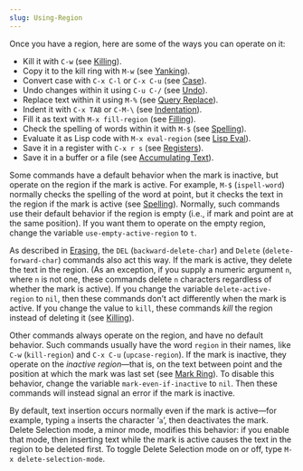 ```yaml
---
slug: Using-Region
---
```


Once you have a region, here are some of the ways you can operate on it:

*   Kill it with `C-w` (see [Killing](/docs/emacs/Killing)).
*   Copy it to the kill ring with `M-w` (see [Yanking](/docs/emacs/Yanking)).
*   Convert case with `C-x C-l` or `C-x C-u` (see [Case](/docs/emacs/Case)).
*   Undo changes within it using `C-u C-/` (see [Undo](/docs/emacs/Undo)).
*   Replace text within it using `M-%` (see [Query Replace](/docs/emacs/Query-Replace)).
*   Indent it with `C-x TAB` or `C-M-\` (see [Indentation](/docs/emacs/Indentation)).
*   Fill it as text with `M-x fill-region` (see [Filling](/docs/emacs/Filling)).
*   Check the spelling of words within it with `M-$` (see [Spelling](/docs/emacs/Spelling)).
*   Evaluate it as Lisp code with `M-x eval-region` (see [Lisp Eval](/docs/emacs/Lisp-Eval)).
*   Save it in a register with `C-x r s` (see [Registers](/docs/emacs/Registers)).
*   Save it in a buffer or a file (see [Accumulating Text](/docs/emacs/Accumulating-Text)).

Some commands have a default behavior when the mark is inactive, but operate on the region if the mark is active. For example, `M-$` (`ispell-word`) normally checks the spelling of the word at point, but it checks the text in the region if the mark is active (see [Spelling](/docs/emacs/Spelling)). Normally, such commands use their default behavior if the region is empty (i.e., if mark and point are at the same position). If you want them to operate on the empty region, change the variable `use-empty-active-region` to `t`.

As described in [Erasing](/docs/emacs/Erasing), the `DEL` (`backward-delete-char`) and `Delete` (`delete-forward-char`) commands also act this way. If the mark is active, they delete the text in the region. (As an exception, if you supply a numeric argument `n`, where `n` is not one, these commands delete `n` characters regardless of whether the mark is active). If you change the variable `delete-active-region` to `nil`, then these commands don’t act differently when the mark is active. If you change the value to `kill`, these commands *kill* the region instead of deleting it (see [Killing](/docs/emacs/Killing)).

Other commands always operate on the region, and have no default behavior. Such commands usually have the word `region` in their names, like `C-w` (`kill-region`) and `C-x C-u` (`upcase-region`). If the mark is inactive, they operate on the *inactive region*—that is, on the text between point and the position at which the mark was last set (see [Mark Ring](/docs/emacs/Mark-Ring)). To disable this behavior, change the variable `mark-even-if-inactive` to `nil`. Then these commands will instead signal an error if the mark is inactive.

By default, text insertion occurs normally even if the mark is active—for example, typing `a` inserts the character ‘`a`’, then deactivates the mark. Delete Selection mode, a minor mode, modifies this behavior: if you enable that mode, then inserting text while the mark is active causes the text in the region to be deleted first. To toggle Delete Selection mode on or off, type `M-x delete-selection-mode`.
